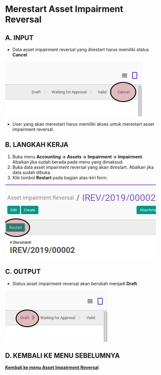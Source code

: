 # Merestart Asset Impairment Reversal

## A. INPUT

* Data asset impairment reversal yang direstart harus memiliki status **Cancel**

![](../../img/asset-impairment-reversal/status-cancel.png)

* User yang akan merestart harus memiliki akses untuk merestart asset impairment reversal.

## B. LANGKAH KERJA

1. Buka menu **Accounting -> Assets -> Impairment -> Impairment**. Abaikan jika sudah berada pada menu yang dimaksud.
2. Buka data asset impairment reversal yang akan direstart. Abaikan jika data sudah dibuka.
3. Klik tombol **Restart** pada bagian atas-kiri form.

![](../../img/asset-impairment-reversal/tombol-restart.png)

## C. OUTPUT

* Status asset impairment reversal akan berubah menjadi **Draft**.

![](../../img/asset-impairment-reversal/status-draft.png)

## D. KEMBALI KE MENU SEBELUMNYA

[**Kembali ke menu Asset Impairment Reversal**](./../asset-impairment-reversal.md)
